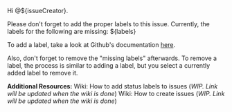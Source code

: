 <!-- Template for a comment that requires the user to add any missing labels. --->

Hi @${issueCreator}.

Please don't forget to add the proper labels to this issue. Currently, the labels for the following are missing:
${labels}

To add a label, take a look at Github's documentation [here](https://docs.github.com/en/issues/using-labels-and-milestones-to-track-work/managing-labels#applying-a-label).

Also, don't forget to remove the "missing labels" afterwards.
To remove a label, the process is similar to adding a label, but you select a currently added label to remove it.

**Additional Resources:**
Wiki: How to add status labels to issues (_WIP. Link will be updated when the wiki is done_)
Wiki: How to create issues (_WIP. Link will be updated when the wiki is done_)
